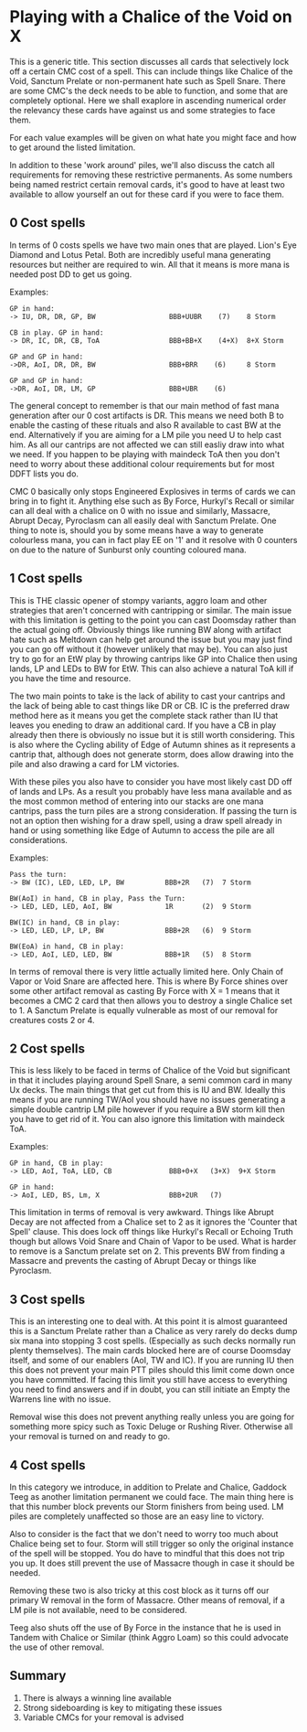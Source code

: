 # Playing with a Chalice of the Void on X

This is a generic title. This section discusses all cards that selectively
lock off a certain CMC cost of a spell. This can include things like Chalice
of the Void, Sanctum Prelate or non-permanent hate such as Spell Snare.
There are some CMC's the deck needs to be able to function, and some that 
are completely optional. Here we shall exaplore in ascending numerical order
the relevancy these cards have against us and some strategies to face them.

For each value examples will be given on what hate you might face and how to 
get around the listed limitation.

In addition to these 'work around' piles, we'll also discuss the catch all
requirements for removing these restrictive permanents. As some numbers being
named restrict certain removal cards, it's good to have at least two available
to allow yourself an out for these card if you were to face them.

## 0 Cost spells

In terms of 0 costs spells we have two main ones that are played. Lion's
Eye Diamond and Lotus Petal. Both are incredibly useful mana generating 
resources but neither are required to win. All that it means is more mana 
is needed post DD to get us going. 

Examples:

```
GP in hand:
-> IU, DR, DR, GP, BW                  BBB+UUBR    (7)    8 Storm

CB in play. GP in hand:
-> DR, IC, DR, CB, ToA                 BBB+BB+X    (4+X)  8+X Storm

GP and GP in hand:
->DR, AoI, DR, DR, BW                  BBB+BRR    (6)     8 Storm

GP and GP in hand:
->DR, AoI, DR, LM, GP                  BBB+UBR    (6)     
```

The general concept to remember is that our main method of fast mana generation 
after our 0 cost artifacts is DR. This means we need both B to enable the casting
of these rituals and also R available to cast BW at the end. Alternatively if you
are aiming for a LM pile you need U to help cast him. As all our cantrips are not 
affected we can still easliy draw into what we need. If you happen to be playing with maindeck
ToA then you don't need to worry about these additional colour requirements but
for most DDFT lists you do.

CMC 0 basically only stops Engineered Explosives in terms of cards we can bring in
to fight it. Anything else such as By Force, Hurkyl's Recall or similar can all deal
with a chalice on 0 with no issue and similarly, Massacre, Abrupt Decay, Pyroclasm
can all easily deal with Sanctum Prelate. One thing to note is, should you by some means
have a way to generate colourless mana, you can in fact play EE on '1' and it resolve with
0 counters on due to the nature of Sunburst only counting coloured mana.  

## 1 Cost spells

This is THE classic opener of stompy variants, aggro loam and other 
strategies that aren't concerned with cantripping or similar. The main issue
with this limitation is getting to the point you can cast Doomsday rather 
than the actual going off. Obviously things like running BW along with artifact
hate such as Meltdown can help get around the issue but you may just find you can
go off without it (however unlikely that may be). You can also just try to go for an
EtW play by throwing cantrips like GP into Chalice then using lands, LP and LEDs to BW
for EtW. This can also achieve a natural ToA kill if you have the time and resource.

The two main points to take is the lack of ability to cast your cantrips and the 
lack of being able to cast things like DR or CB. IC is the preferred draw method here
as it means you get the complete stack rather than IU that leaves you eneding to draw 
an additional card. If you have a CB in play already then there is obviously no issue 
but it is still worth considering. This is also where the Cycling ability of Edge of 
Autumn shines as it represents a cantrip that, although does not generate storm, does
allow drawing into the pile and also drawing a card for LM victories.

With these piles you also have to consider you have most likely cast DD off of lands
and LPs. As a result you probably have less mana available and as the most common method
of entering into our stacks are one mana cantrips, pass the turn piles are a strong
consideration. If passing the turn is not an option then wishing for a draw spell, using
a draw spell already in hand or using something like Edge of Autumn to access the pile are
all considerations.

Examples:

```
Pass the turn:
-> BW (IC), LED, LED, LP, BW          BBB+2R   (7)  7 Storm

BW(AoI) in hand, CB in play, Pass the Turn:
-> LED, LED, LED, AoI, BW             1R       (2)  9 Storm

BW(IC) in hand, CB in play:
-> LED, LED, LP, LP, BW               BBB+2R   (6)  9 Storm

BW(EoA) in hand, CB in play:
-> LED, AoI, LED, LED, BW             BBB+1R   (5)  8 Storm
```

In terms of removal there is very little actually limited here. Only Chain of Vapor
or Void Snare are affected here. This is where By Force shines over some other artifact
removal as casting By Force with X = 1 means that it becomes a CMC 2 card that then allows
you to destroy a single Chalice set to 1. A Sanctum Prelate is equally vulnerable as most of
our removal for creatures costs 2 or 4.

## 2 Cost spells

This is less likely to be faced in terms of Chalice of the Void but significant in that
it includes playing around Spell Snare, a semi common card in many Ux decks. The main things
that get cut from this is IU and BW. Ideally this means if you are running TW/AoI you
should have no issues generating a simple double cantrip LM pile however if you require a BW
storm kill then you have to get rid of it. You can also ignore this limitation with maindeck
ToA.

Examples:

```
GP in hand, CB in play:
-> LED, AoI, ToA, LED, CB              BBB+0+X   (3+X)  9+X Storm

GP in hand:
-> AoI, LED, BS, Lm, X                 BBB+2UR   (7)     
```

This limitation in terms of removal is very awkward. Things like Abrupt Decay are not affected from
a Chalice set to 2 as it ignores the 'Counter that Spell' clause. This does lock off things like 
Hurkyl's Recall or Echoing Truth though but allows Void Snare and Chain of Vapor to be used. 
What is harder to remove is a Sanctum prelate set on 2. This prevents BW from finding a Massacre
and prevents the casting of Abrupt Decay or things like Pyroclasm.

## 3 Cost spells

This is an interesting one to deal with. At this point it is almost guaranteed this is a Sanctum
Prelate rather than a Chalice as very rarely do decks dump six mana into stopping 3 cost spells.
(Especially as such decks normally run plenty themselves). The main cards blocked here are of course
Doomsday itself, and some of our enablers (AoI, TW and IC). If you are running IU then this does
not prevent your main PTT piles should this limit come down once you have committed. If facing this
limit you still have access to everything you need to find answers and if in doubt, you can still
initiate an Empty the Warrens line with no issue.

Removal wise this does not prevent anything really unless you are going for something more spicy
such as Toxic Deluge or Rushing River. Otherwise all your removal is turned on and ready to go.

## 4 Cost spells

In this category we introduce, in addition to Prelate and Chalice, Gaddock Teeg
as another limitation permanent we could face. The main thing here is that this
number block prevents our Storm finishers from being used. LM piles are 
completely unaffected so those are an easy line to victory. 

Also to consider is the fact that we don't need to worry too much about Chalice 
being set to four. Storm will still trigger so only the original instance of the
spell will be stopped. You do have to mindful that this does not trip you up.
It does still prevent the use of Massacre though in case it should be needed. 

Removing these two is also tricky at this cost block as it turns off our primary 
W removal in the form of Massacre. Other means of removal, if a LM pile is not
available, need to be considered.  

Teeg also shuts off the use of By Force in the instance that he is used in Tandem with 
Chalice or Similar (think Aggro Loam) so this could advocate the use of other removal.



## Summary

1. There is always a winning line available  
2. Strong sideboarding is key to mitigating these issues  
3. Variable CMCs for your removal is advised  
